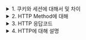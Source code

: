 <details>
<summary> 1. 쿠키와 세션에 대해서 및 차이 </summary>
<div markdown="1">       
- 세션 방식의 로그인 과정에 대해 설명해 주세요. </br>
&nbsp;  * </br>
- HTTP의 특성인 Stateless에 대해 설명해 주세요. </br>
- Stateless의 의미를 살펴보면, 세션은 적절하지 않은 인증 방법 아닌가요? </br>
- 규모가 커져 서버가 여러 개가 된다면, 세션을 어떻게 관리할 수 있을까요? </br>
</div>
</details>


<details>
<summary> 2. HTTP Method에 대해 </summary>
<div markdown="1">       
- HTTP Method의 멱등성에 대해 설명해 주세요. </br>
&nbsp;  *  </br>
- GET과 POST의 차이는 무엇인가요? </br>
- POST와 PUT, PATCH의 차이는 무엇인가요? </br>
- HTTP 1.1 이후로, GET에도 Body에 데이터를 실을 수 있게 되었습니다. 그럼에도 불구하고 왜 아직도 이런 방식을 지양하는 것일까요? </br>
</div>
</details>

<details>
<summary> 3. HTTP 응답코드 </summary>
<div markdown="1">       
- 401 (Unauthorized) 와 403 (Forbidden)은 의미적으로 의미상 어떤 차이가 있나요? </br>
&nbsp;  *  </br>
- 200 (ok) 와 201 (created) 의 차이에 대해 설명해 주세요. </br>
- 필요하다면 저희가 직접 응답코드를 정의해서 사용할 수 있을까요? 예를 들어 285번 처럼요. </br>

</div>
</details>


<details>
<summary> 4. HTTP에 대해 설명 </summary>
<div markdown="1">       
- 공개키와 대칭키에 대해 설명해 주세요. </br>
&nbsp;  *  </br>
- 왜 HTTPS Handshake 과정에서는 인증서를 사용하는 것 일까요? </br>
- SSL과 TLS의 차이는 무엇인가요? </br>

</div>
</details>
